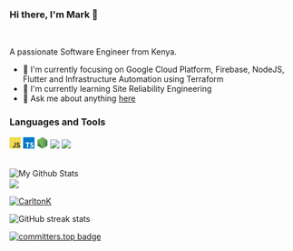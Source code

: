 ### Hi there, I'm Mark 👋
<br />

A passionate Software Engineer from Kenya.
- 🔭 I'm currently focusing on Google Cloud Platform, Firebase, NodeJS, Flutter and Infrastructure Automation using Terraform
- 🌱 I'm currently learning Site Reliability Engineering
- 💬 Ask me about anything [here](https://github.com/CarltonK/CarltonK/issues)

### Languages and Tools
<code><img height="20" src="https://raw.githubusercontent.com/github/explore/80688e429a7d4ef2fca1e82350fe8e3517d3494d/topics/javascript/javascript.png"></code>
<code><img height="20" src="https://raw.githubusercontent.com/github/explore/80688e429a7d4ef2fca1e82350fe8e3517d3494d/topics/typescript/typescript.png"></code>
<code><img height="20" src="https://raw.githubusercontent.com/github/explore/80688e429a7d4ef2fca1e82350fe8e3517d3494d/topics/nodejs/nodejs.png"></code>
<code><img height="20" src="https://raw.githubusercontent.com/jmnote/z-icons/master/16x16/python.png"></code>
<code><img height="20" src="https://raw.githubusercontent.com/jmnote/z-icons/master/16x16/bash.png"></code>

<br />
<img align="center"
    src="https://github-readme-stats.vercel.app/api?username=CarltonK&count_private=true&show_icons=true&include_all_commits=true&theme=material-palenight"
    alt="My Github Stats" />
</a>

<br />
<img align="center"
    src="https://github-readme-stats.vercel.app/api/top-langs/?username=CarltonK&langs_count=10&layout=compact&theme=material-palenight" />
</a>

<p align="left"> <a href="https://github.com/ryo-ma/github-profile-trophy"><img src="https://github-profile-trophy.vercel.app/?username=CarltonK" alt="CarltonK" /></a> </p>

![GitHub streak stats](https://github-readme-streak-stats.herokuapp.com/?user=CarltonK)  

<!-- ![Profile views](https://gpvc.arturio.dev/CarltonK) -->

[![committers.top badge](https://user-badge.committers.top/kenya_private/CarltonK.svg)](https://user-badge.committers.top/kenya_private/CarltonK)
